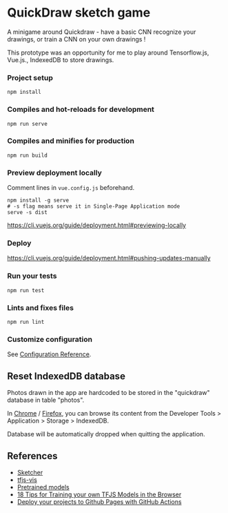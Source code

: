 # QuickDraw sketch game

A minigame around Quickdraw - have a basic CNN recognize your drawings, or train a CNN on your own drawings !

This prototype was an opportunity for me to play around Tensorflow.js, Vue.js., IndexedDB to store drawings.

### Project setup

```
npm install
```

### Compiles and hot-reloads for development

```
npm run serve
```

### Compiles and minifies for production

```
npm run build
```

### Preview deployment locally

Comment lines in `vue.config.js` beforehand.

```
npm install -g serve
# -s flag means serve it in Single-Page Application mode
serve -s dist
```

https://cli.vuejs.org/guide/deployment.html#previewing-locally

### Deploy

https://cli.vuejs.org/guide/deployment.html#pushing-updates-manually

### Run your tests

```
npm run test
```

### Lints and fixes files

```
npm run lint
```

### Customize configuration

See [Configuration Reference](https://cli.vuejs.org/config/).

## Reset IndexedDB database

Photos drawn in the app are hardcoded to be stored in the "quickdraw" database in table "photos".

In [Chrome](https://developers.google.com/web/tools/chrome-devtools/storage/indexeddb) / [Firefox](https://developer.mozilla.org/en-US/docs/Tools/Storage_Inspector#IndexedDB), you can browse its content from the
Developer Tools > Application > Storage > IndexedDB.

Database will be automatically dropped when quitting the application.

## References

- [Sketcher](https://github.com/zaidalyafeai/zaidalyafeai.github.io/tree/master/sketcher)
- [tfjs-vis](https://github.com/tensorflow/tfjs-vis)
- [Pretrained models](https://github.com/jtheiner/SketchRecognition/tree/master/SketchRecognition/recognition/models/)
- [18 Tips for Training your own TFJS Models in the Browser](https://itnext.io/18-tips-for-training-your-own-tensorflow-js-models-in-the-browser-3e40141c9091)
- [Deploy your projects to Github Pages with GitHub Actions](https://dev.to/pierresaid/deploy-node-projects-to-github-pages-with-github-actions-4jco)
